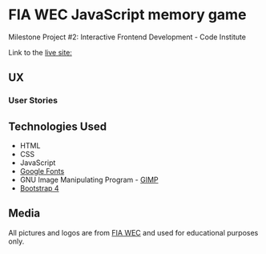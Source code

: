 # FIA WEC JavaScript memory game
Milestone Project #2: Interactive Frontend Development - Code Institute

Link to the [live site:](https://milka77.github.io/ms2_memorygame/)

## UX

### User Stories

## Technologies Used
* HTML
* CSS
* JavaScript
* [Google Fonts](https://fonts.google.com)
* GNU Image Manipulating Program - [GIMP](http://www.gimp.org)
* [Bootstrap 4](https://getbootstrap.com/)




## Media 
All pictures and logos are from [FIA WEC](https://www.fiawec.com) and used for educational purposes only.  